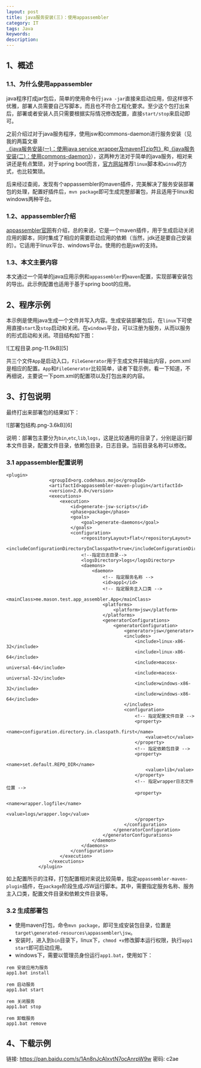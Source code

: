 ```yaml
---
layout: post
title: java服务安装(三)：使用appassembler
category: IT
tags: Java
keywords: 
description: 
---
```


## 1、概述

### 1.1、为什么使用appassembler
java程序打成jar包后，简单的使用命令行`java -jar`直接来启动应用，但这样很不优雅，部署人员需要自己写脚本，而且也不符合工程化要求。至少这个包打出来后，部署或者安装人员只需要根据实际情况修改配置，直接`start/stop`来启动即可。

之前介绍过对于java服务程序，使用jsw和commons-daemon进行服务安装（见我的两篇文章[《java服务安装(一)：使用java service wrapper及maven打zip包》][1]和[《java服务安装(二)：使用commons-daemon》][2]），这两种方法对于简单的java服务，相对来讲还是有点繁琐，对于spring boot而言，[官方网站][3]推荐`linux`脚本和`winsw`的方式，也比较繁琐。

后来经过查阅，发现有个appassembler的maven插件，完美解决了服务安装部署包的处理，配置好插件后，`mvn package`即可生成完整部署包，并且适用于linux和windows两种平台。

### 1.2、appassembler介绍
[appassembler官网][4]有介绍，总的来说，它是一个maven插件，用于生成启动关闭应用的脚本，同时集成了相应的需要启动应用的依赖（当然，jdk还是要自己安装的）。它适用于linux平台、windows平台。使用的也是jsw的支持。

### 1.3、本文主要内容
本文通过一个简单的java应用示例和`appassembler`的`maven`配置，实现部署安装包的导出。此示例配置也适用于基于spring boot的应用。

## 2、程序示例
本示例是使用java生成一个文件并写入内容。生成安装部署包后，在`linux`下可使用直接`start`及`stop`启动和关闭。在`windows`平台，可以注册为服务，从而以服务的形式启动和关闭。项目结构如下图：

![工程目录.png-11.9kB][5]

共三个文件`App`是启动入口，`FileGenerator`用于生成文件并输出内容，pom.xml是相应的配置。`App`和`FileGenerator`比较简单，读者下载示例，看一下知道，不再细说，主要说一下pom.xml的配置项以及打包出来的内容。

## 3、打包说明
最终打出来部署包的结果如下：

![部署包结构.png-3.6kB][6]

说明：部署包主要分为`bin`,`etc`,`lib`,`logs`，这是比较通用的目录了，分别是运行脚本文件目录，配置文件目录，依赖包目录，日志目录。当前目录名称可以修改。

### 3.1 appassembler配置说明

```
<plugin>
				<groupId>org.codehaus.mojo</groupId>
				<artifactId>appassembler-maven-plugin</artifactId>
				<version>2.0.0</version>
				<executions>
					<execution>
						<id>generate-jsw-scripts</id>
						<phase>package</phase>
						<goals>
							<goal>generate-daemons</goal>
						</goals>
						<configuration>
							<repositoryLayout>flat</repositoryLayout>
							<includeConfigurationDirectoryInClasspath>true</includeConfigurationDirectoryInClasspath>
							<!--指定日志目录-->
							<logsDirectory>logs</logsDirectory>
							<daemons>
								<daemon>
									<!-- 指定服务名称 -->
									<id>app1</id>
									<!-- 指定服务主入口类 -->
									<mainClass>me.mason.test.app_assembler.App</mainClass>
									<platforms>
										<platform>jsw</platform>
									</platforms>
									<generatorConfigurations>
										<generatorConfiguration>
											<generator>jsw</generator>
											<includes>
												<include>linux-x86-32</include>
												<include>linux-x86-64</include>
												<include>macosx-universal-64</include>
												<include>macosx-universal-32</include>
												<include>windows-x86-32</include>
												<include>windows-x86-64</include>
											</includes>
											<configuration>
												<!-- 指定配置文件目录 -->
												<property>
													<name>configuration.directory.in.classpath.first</name>
													<value>etc</value>
												</property>
												<!-- 指定依赖包目录 -->
												<property>
													<name>set.default.REPO_DIR</name>
													<value>lib</value>
												</property>
												<!-- 指定wrapper日志文件位置 -->
												<property>
													<name>wrapper.logfile</name>
													<value>logs/wrapper.log</value>
												</property>
											</configuration>
										</generatorConfiguration>
									</generatorConfigurations>
								</daemon>
							</daemons>
						</configuration>
					</execution>
				</executions>
			</plugin>
```

如上配置所示的注释，打包配置相对来说比较简单，指定`appassembler-maven-plugin`插件，在`package`阶段生成JSW运行脚本。其中，需要指定服务名称、服务主入口类，配置文件目录和依赖文件目录等。

### 3.2 生成部署包

- 使用maven打包，命令`mvn package`，即可生成安装包目录，位置是`target\generated-resources\appassembler\jsw`。
- 安装时，进入到`bin`目录下，linux下，`chmod +x`修改脚本运行权限，执行`app1 start`即可启动应用。
- windows下，需要以管理员身份运行`app1.bat`，使用如下：
``` 
rem 安装应用为服务
app1.bat install 

rem 启动服务
app1.bat start 

rem 关闭服务
app1.bat stop

rem 卸载服务
app1.bat remove 
```

## 4、下载示例
链接: https://pan.baidu.com/s/1An8nJcAIxvtN7ocAnrpW9w 密码: c2ae

  [1]: https://mianshenglee.github.io/2016/07/02/java_service%281%29-java_service_wrapper_and_maven_zip.html
  [2]: https://mianshenglee.github.io/2016/07/04/java_service%282%29-commons-daemon.html
  [3]: https://docs.spring.io/spring-boot/docs/current/reference/html/deployment-install.html
  [4]: http://www.mojohaus.org/appassembler/appassembler-maven-plugin/
